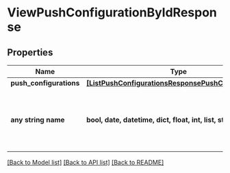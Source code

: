 # ViewPushConfigurationByIdResponse


## Properties
Name | Type | Description | Notes
------------ | ------------- | ------------- | -------------
**push_configurations** | [**[ListPushConfigurationsResponsePushConfigurations]**](ListPushConfigurationsResponsePushConfigurations.md) |  | [optional] 
**any string name** | **bool, date, datetime, dict, float, int, list, str, none_type** | any string name can be used but the value must be the correct type | [optional]

[[Back to Model list]](../README.md#documentation-for-models) [[Back to API list]](../README.md#documentation-for-api-endpoints) [[Back to README]](../README.md)


